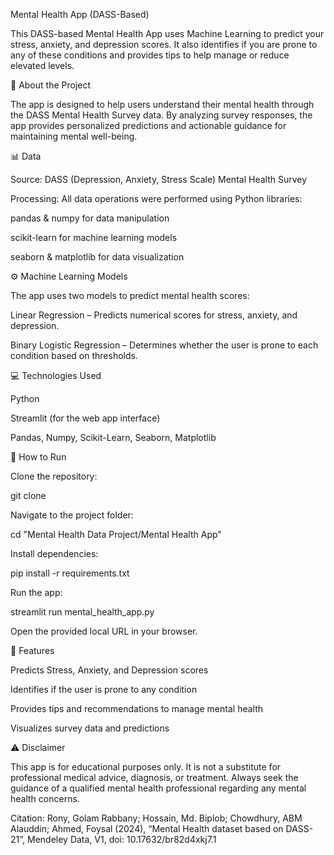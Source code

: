 Mental Health App (DASS-Based)

This DASS-based Mental Health App uses Machine Learning to predict your stress, anxiety, and depression scores. It also identifies if you are prone to any of these conditions and provides tips to help manage or reduce elevated levels.

🧠 About the Project

The app is designed to help users understand their mental health through the DASS Mental Health Survey data. By analyzing survey responses, the app provides personalized predictions and actionable guidance for maintaining mental well-being.

📊 Data

Source: DASS (Depression, Anxiety, Stress Scale) Mental Health Survey

Processing: All data operations were performed using Python libraries:

pandas & numpy for data manipulation

scikit-learn for machine learning models

seaborn & matplotlib for data visualization

⚙️ Machine Learning Models

The app uses two models to predict mental health scores:

Linear Regression – Predicts numerical scores for stress, anxiety, and depression.

Binary Logistic Regression – Determines whether the user is prone to each condition based on thresholds.

💻 Technologies Used

Python

Streamlit (for the web app interface)

Pandas, Numpy, Scikit-Learn, Seaborn, Matplotlib

🚀 How to Run

Clone the repository:

git clone <your-repo-link>


Navigate to the project folder:

cd "Mental Health Data Project/Mental Health App"


Install dependencies:

pip install -r requirements.txt


Run the app:

streamlit run mental_health_app.py


Open the provided local URL in your browser.

📌 Features

Predicts Stress, Anxiety, and Depression scores

Identifies if the user is prone to any condition

Provides tips and recommendations to manage mental health

Visualizes survey data and predictions

⚠️ Disclaimer

This app is for educational purposes only. It is not a substitute for professional medical advice, diagnosis, or treatment. Always seek the guidance of a qualified mental health professional regarding any mental health concerns.

Citation:
Rony, Golam Rabbany; Hossain, Md. Biplob; Chowdhury, ABM Alauddin; Ahmed, Foysal (2024), “Mental Health dataset based on DASS-21”, Mendeley Data, V1, doi: 10.17632/br82d4xkj7.1
